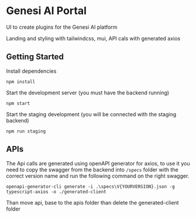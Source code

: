 # Genesi AI Portal

UI to create plugins for the Genesi AI platform  

Landing and styling with tailwindcss, mui, API cals with generated  axios

## Getting Started
Install dependencies
```
npm install
```

Start the development server (you must have the backend running)
```
npm start
```

Start the staging development (you will be connected with the staging backend)
```
npm run staging
```

## APIs

The Api calls are generated using openAPI generator for axios, 
to use it you need to copy the swagger from the backend into `/specs` folder with the correct version name and run the following command on the right swagger.
```
openapi-generator-cli generate -i .\specs\V{YOURVERSION}.json -g typescript-axios -o ./generated-client
```

Than move api, base to the apis folder than delete the generated-client folder

